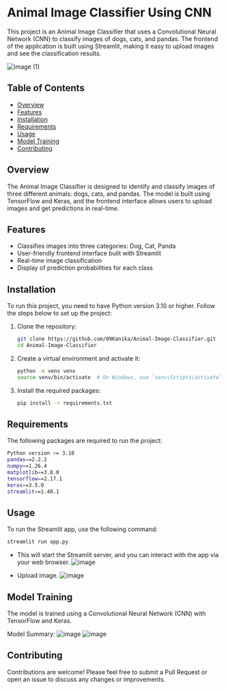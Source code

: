 # Animal Image Classifier Using CNN

This project is an Animal Image Classifier that uses a Convolutional Neural Network (CNN) to classify images of dogs, cats, and pandas. The frontend of the application is built using Streamlit, making it easy to upload images and see the classification results.

![image (1)](https://github.com/user-attachments/assets/e174ebf8-772a-4a5a-9eb9-4c744652e8e0)


## Table of Contents
- [Overview](#overview)
- [Features](#features)
- [Installation](#installation)
- [Requirements](#requirements)
- [Usage](#usage)
- [Model Training](#model-training)
- [Contributing](#contributing)

## Overview

The Animal Image Classifier is designed to identify and classify images of three different animals: dogs, cats, and pandas. The model is built using TensorFlow and Keras, and the frontend interface allows users to upload images and get predictions in real-time.

## Features

- Classifies images into three categories: Dog, Cat, Panda
- User-friendly frontend interface built with Streamlit
- Real-time image classification
- Display of prediction probabilities for each class

## Installation

To run this project, you need to have Python version 3.10 or higher. Follow the steps below to set up the project:

1. Clone the repository:
    ```bash
    git clone https://github.com/09Kanika/Animal-Image-Classifier.git
    cd Animal-Image-Classifier
    ```

2. Create a virtual environment and activate it:
    ```bash
    python -m venv venv
    source venv/bin/activate  # On Windows, use `venv\Scripts\activate`
    ```

3. Install the required packages:
    ```bash
    pip install -r requirements.txt
    ```
    
## Requirements
The following packages are required to run the project:
```bash
Python version >= 3.10
pandas==2.2.2
numpy==1.26.4
matplotlib==3.8.0
tensorflow==2.17.1
keras==3.5.0
streamlit==1.40.1
```

## Usage

To run the Streamlit app, use the following command:
```bash
streamlit run app.py
```
- This will start the Streamlit server, and you can interact with the app via your web browser.
![image](https://github.com/user-attachments/assets/a4e69c4e-7865-4669-b4fb-81cb0ed19c65)

- Upload image.
![image](https://github.com/user-attachments/assets/78944f38-d7c4-4639-bc03-ba015bb01211)


## Model Training
The model is trained using a Convolutional Neural Network (CNN) with TensorFlow and Keras.

Model Summary:
![image](https://github.com/user-attachments/assets/d75a1612-e346-4c64-80b5-8f960c938230)
![image](https://github.com/user-attachments/assets/b25b162f-7fec-4ad6-9c66-c6685206547a)

## Contributing
Contributions are welcome! Please feel free to submit a Pull Request or open an issue to discuss any changes or improvements.
